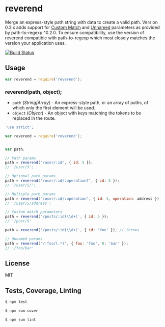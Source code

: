 # reverend

Merge an express-style path string with data to create a valid path. Version 0.3.x adds support for
[Custom Match](https://github.com/component/path-to-regexp#custom-match-parameters) and
[Unnamed](https://github.com/component/path-to-regexp#unnamed-parameters) parameters as provided by path-to-regexp ^0.2.0.
To ensure compatibility, use the version of reverend compatible with path-to-regexp which most closely matches the
version your application uses.



[![Build Status](https://travis-ci.org/krakenjs/reverend.png)](https://travis-ci.org/krakenjs/reverend)

## Usage
```javascript
var reverend = require('reverend');
```

### reverend(path, object);
* `path`  (*String|Array*) - An express-style path, or an array of paths, of which only the first element will be used.
* `object` (*Object*) - An object with keys matching the tokens to be replaced in the route.

```javascript
'use strict';

var reverend = require('reverend');


var path;

// Path params
path = reverend('/user/:id', { id: 5 });
// '/user/5';

// Optional path params
path = reverend('/user/:id/:operation?', { id: 5 });
// '/user/5/';

// Multiple path params
path = reverend('/user/:id/:operation', { id: 5, operation: address });
// '/user/5/address';

// Custom match parameters
path = reverend('/posts/:id(\\d+)', { id: 5 });
// '/post/5'

path = reverend('/posts/:id(\\d+)', { id: 'foo' }); // throws

// Unnamed params
path = reverend('/:foo/(.*)', { foo: 'foo', 0: 'bar' });
// '/foo/bar'

```

## License
MIT

## Tests, Coverage, Linting
```javascript
$ npm test
```
```javascript
$ npm run cover
```
```javascript
$ npm run lint
```
